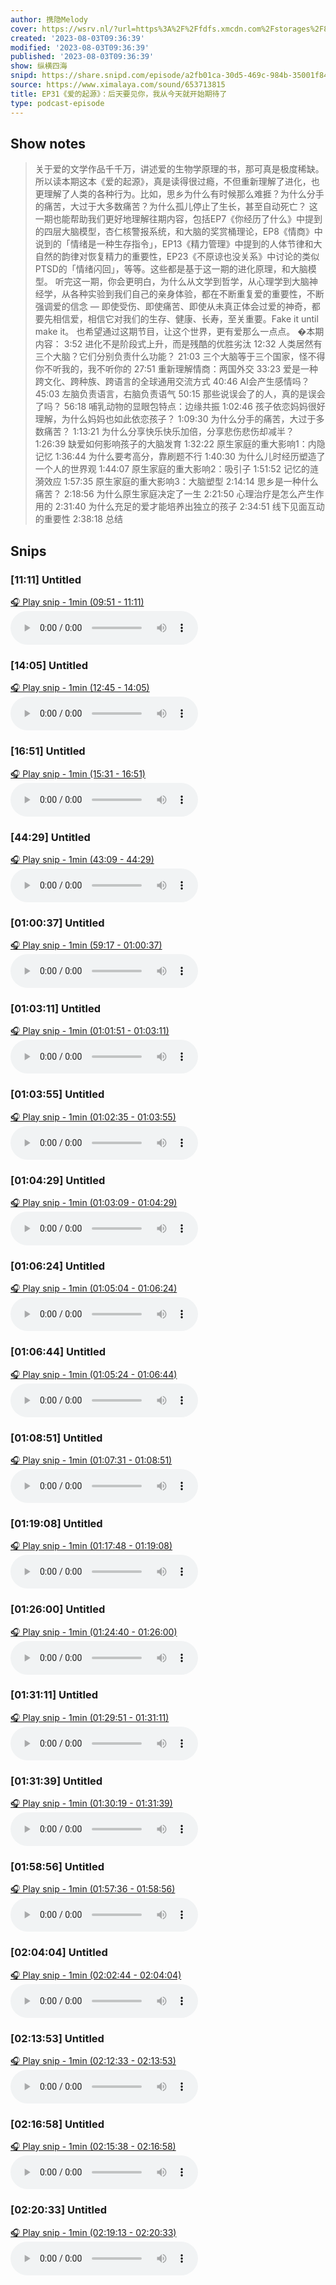 ```yaml
---
author: 携隐Melody
cover: https://wsrv.nl/?url=https%3A%2F%2Ffdfs.xmcdn.com%2Fstorages%2F8457-audiofreehighqps%2FA8%2F57%2FGKwRIMAICqZJAAaI0gINeweX.jpeg&w=200&h=200
created: '2023-08-03T09:36:39'
modified: '2023-08-03T09:36:39'
published: '2023-08-03T09:36:39'
show: 纵横四海
snipd: https://share.snipd.com/episode/a2fb01ca-30d5-469c-984b-35001f84dd6c
source: https://www.ximalaya.com/sound/653713815
title: EP31《爱的起源》：后天要见你，我从今天就开始期待了
type: podcast-episode
---
```



## Show notes
> 关于爱的文学作品千千万，讲述爱的生物学原理的书，那可真是极度稀缺。所以读本期这本《爱的起源》，真是读得很过瘾，不但重新理解了进化，也更理解了人类的各种行为。比如，思乡为什么有时候那么难捱？为什么分手的痛苦，大过于大多数痛苦？为什么孤儿停止了生长，甚至自动死亡？ 
> 这一期也能帮助我们更好地理解往期内容，包括EP7《你经历了什么》中提到的四层大脑模型，杏仁核警报系统，和大脑的奖赏桶理论，EP8《情商》中说到的「情绪是一种生存指令」，EP13《精力管理》中提到的人体节律和大自然的韵律对恢复精力的重要性，EP23《不原谅也没关系》中讨论的类似PTSD的「情绪闪回」，等等。这些都是基于这一期的进化原理，和大脑模型。 
> 听完这一期，你会更明白，为什么从文学到哲学，从心理学到大脑神经学，从各种实验到我们自己的亲身体验，都在不断重复爱的重要性，不断强调爱的信念 — 即使受伤、即使痛苦、即使从未真正体会过爱的神奇，都要先相信爱，相信它对我们的生存、健康、长寿，至关重要。Fake it until make it。 
> 也希望通过这期节目，让这个世界，更有爱那么一点点。 
> �本期内容： 
> 3:52    进化不是阶段式上升，而是残酷的优胜劣汰 
> 12:32    人类居然有三个大脑？它们分别负责什么功能？ 
> 21:03    三个大脑等于三个国家，怪不得你不听我的，我不听你的 
> 27:51    重新理解情商：两国外交 
> 33:23    爱是一种跨文化、跨种族、跨语言的全球通用交流方式 
> 40:46    AI会产生感情吗？ 
> 45:03    左脑负责语言，右脑负责语气 
> 50:15    那些说误会了的人，真的是误会了吗？ 
> 56:18    哺乳动物的显眼包特点：边缘共振 
> 1:02:46    孩子依恋妈妈很好理解，为什么妈妈也如此依恋孩子？ 
> 1:09:30    为什么分手的痛苦，大过于多数痛苦？ 
> 1:13:21    为什么分享快乐快乐加倍，分享悲伤悲伤却减半？ 
> 1:26:39    缺爱如何影响孩子的大脑发育 
> 1:32:22    原生家庭的重大影响1：内隐记忆 
> 1:36:44    为什么要考高分，靠刷题不行 
> 1:40:30    为什么儿时经历塑造了一个人的世界观 
> 1:44:07    原生家庭的重大影响2：吸引子 
> 1:51:52    记忆的涟漪效应 
> 1:57:35    原生家庭的重大影响3：大脑塑型 
> 2:14:14    思乡是一种什么痛苦？ 
> 2:18:56    为什么原生家庭决定了一生 
> 2:21:50    心理治疗是怎么产生作用的 
> 2:31:40    为什么充足的爱才能培养出独立的孩子 
> 2:34:51    线下见面互动的重要性 
> 2:38:18    总结

## Snips
### [11:11] Untitled
[🎧 Play snip - 1min️ (09:51 - 11:11)](https://share.snipd.com/snip/ce90fb82-2544-48ed-b1e4-2bc98263e681)
<audio controls> <source src="https://jt.ximalaya.com//GKwRIaIIoRq7BLBPaAJCt-Vj-aacv2-48K.m4a?channel=rss&album_id=67531569&track_id=653713815&uid=403479618&jt=https://aod.cos.tx.xmcdn.com/storages/9ad2-audiofreehighqps/B2/D0/GKwRIaIIoRq7BLBPaAJCt-Vj-aacv2-48K.m4a#t=09:51,11:11"> </audio>
### [14:05] Untitled
[🎧 Play snip - 1min️ (12:45 - 14:05)](https://share.snipd.com/snip/c5076615-f1ed-4047-98ea-83bd46b9d8ce)
<audio controls> <source src="https://jt.ximalaya.com//GKwRIaIIoRq7BLBPaAJCt-Vj-aacv2-48K.m4a?channel=rss&album_id=67531569&track_id=653713815&uid=403479618&jt=https://aod.cos.tx.xmcdn.com/storages/9ad2-audiofreehighqps/B2/D0/GKwRIaIIoRq7BLBPaAJCt-Vj-aacv2-48K.m4a#t=12:45,14:05"> </audio>
### [16:51] Untitled
[🎧 Play snip - 1min️ (15:31 - 16:51)](https://share.snipd.com/snip/d2124209-e9da-4fe2-996f-326956dcfd79)
<audio controls> <source src="https://jt.ximalaya.com//GKwRIaIIoRq7BLBPaAJCt-Vj-aacv2-48K.m4a?channel=rss&album_id=67531569&track_id=653713815&uid=403479618&jt=https://aod.cos.tx.xmcdn.com/storages/9ad2-audiofreehighqps/B2/D0/GKwRIaIIoRq7BLBPaAJCt-Vj-aacv2-48K.m4a#t=15:31,16:51"> </audio>
### [44:29] Untitled
[🎧 Play snip - 1min️ (43:09 - 44:29)](https://share.snipd.com/snip/1b3f2dd7-7af9-4016-83da-6761d563f029)
<audio controls> <source src="https://jt.ximalaya.com//GKwRIaIIoRq7BLBPaAJCt-Vj-aacv2-48K.m4a?channel=rss&album_id=67531569&track_id=653713815&uid=403479618&jt=https://aod.cos.tx.xmcdn.com/storages/9ad2-audiofreehighqps/B2/D0/GKwRIaIIoRq7BLBPaAJCt-Vj-aacv2-48K.m4a#t=43:09,44:29"> </audio>
### [01:00:37] Untitled
[🎧 Play snip - 1min️ (59:17 - 01:00:37)](https://share.snipd.com/snip/d9c7bac7-6fad-42c4-8887-7b4ede8c1e3f)
<audio controls> <source src="https://jt.ximalaya.com//GKwRIaIIoRq7BLBPaAJCt-Vj-aacv2-48K.m4a?channel=rss&album_id=67531569&track_id=653713815&uid=403479618&jt=https://aod.cos.tx.xmcdn.com/storages/9ad2-audiofreehighqps/B2/D0/GKwRIaIIoRq7BLBPaAJCt-Vj-aacv2-48K.m4a#t=59:17,01:00:37"> </audio>
### [01:03:11] Untitled
[🎧 Play snip - 1min️ (01:01:51 - 01:03:11)](https://share.snipd.com/snip/8d0a0a53-a591-4a5f-bffb-e890a094e001)
<audio controls> <source src="https://jt.ximalaya.com//GKwRIaIIoRq7BLBPaAJCt-Vj-aacv2-48K.m4a?channel=rss&album_id=67531569&track_id=653713815&uid=403479618&jt=https://aod.cos.tx.xmcdn.com/storages/9ad2-audiofreehighqps/B2/D0/GKwRIaIIoRq7BLBPaAJCt-Vj-aacv2-48K.m4a#t=01:01:51,01:03:11"> </audio>
### [01:03:55] Untitled
[🎧 Play snip - 1min️ (01:02:35 - 01:03:55)](https://share.snipd.com/snip/b1e51e7f-ea50-4d7e-9241-b2f59a1889c7)
<audio controls> <source src="https://jt.ximalaya.com//GKwRIaIIoRq7BLBPaAJCt-Vj-aacv2-48K.m4a?channel=rss&album_id=67531569&track_id=653713815&uid=403479618&jt=https://aod.cos.tx.xmcdn.com/storages/9ad2-audiofreehighqps/B2/D0/GKwRIaIIoRq7BLBPaAJCt-Vj-aacv2-48K.m4a#t=01:02:35,01:03:55"> </audio>
### [01:04:29] Untitled
[🎧 Play snip - 1min️ (01:03:09 - 01:04:29)](https://share.snipd.com/snip/3b92c2f6-317e-4d9f-8afe-3bb417b44743)
<audio controls> <source src="https://jt.ximalaya.com//GKwRIaIIoRq7BLBPaAJCt-Vj-aacv2-48K.m4a?channel=rss&album_id=67531569&track_id=653713815&uid=403479618&jt=https://aod.cos.tx.xmcdn.com/storages/9ad2-audiofreehighqps/B2/D0/GKwRIaIIoRq7BLBPaAJCt-Vj-aacv2-48K.m4a#t=01:03:09,01:04:29"> </audio>
### [01:06:24] Untitled
[🎧 Play snip - 1min️ (01:05:04 - 01:06:24)](https://share.snipd.com/snip/a161b1d9-a466-41c2-a040-19b6427b1d69)
<audio controls> <source src="https://jt.ximalaya.com//GKwRIaIIoRq7BLBPaAJCt-Vj-aacv2-48K.m4a?channel=rss&album_id=67531569&track_id=653713815&uid=403479618&jt=https://aod.cos.tx.xmcdn.com/storages/9ad2-audiofreehighqps/B2/D0/GKwRIaIIoRq7BLBPaAJCt-Vj-aacv2-48K.m4a#t=01:05:04,01:06:24"> </audio>
### [01:06:44] Untitled
[🎧 Play snip - 1min️ (01:05:24 - 01:06:44)](https://share.snipd.com/snip/0206bb53-1f2b-4a3e-a484-f4a55c66fd50)
<audio controls> <source src="https://jt.ximalaya.com//GKwRIaIIoRq7BLBPaAJCt-Vj-aacv2-48K.m4a?channel=rss&album_id=67531569&track_id=653713815&uid=403479618&jt=https://aod.cos.tx.xmcdn.com/storages/9ad2-audiofreehighqps/B2/D0/GKwRIaIIoRq7BLBPaAJCt-Vj-aacv2-48K.m4a#t=01:05:24,01:06:44"> </audio>
### [01:08:51] Untitled
[🎧 Play snip - 1min️ (01:07:31 - 01:08:51)](https://share.snipd.com/snip/9e43f485-3dda-4cf4-a95d-b77838c606e2)
<audio controls> <source src="https://jt.ximalaya.com//GKwRIaIIoRq7BLBPaAJCt-Vj-aacv2-48K.m4a?channel=rss&album_id=67531569&track_id=653713815&uid=403479618&jt=https://aod.cos.tx.xmcdn.com/storages/9ad2-audiofreehighqps/B2/D0/GKwRIaIIoRq7BLBPaAJCt-Vj-aacv2-48K.m4a#t=01:07:31,01:08:51"> </audio>
### [01:19:08] Untitled
[🎧 Play snip - 1min️ (01:17:48 - 01:19:08)](https://share.snipd.com/snip/7e55f620-f2b5-4b80-bdc5-325affca0828)
<audio controls> <source src="https://jt.ximalaya.com//GKwRIaIIoRq7BLBPaAJCt-Vj-aacv2-48K.m4a?channel=rss&album_id=67531569&track_id=653713815&uid=403479618&jt=https://aod.cos.tx.xmcdn.com/storages/9ad2-audiofreehighqps/B2/D0/GKwRIaIIoRq7BLBPaAJCt-Vj-aacv2-48K.m4a#t=01:17:48,01:19:08"> </audio>
### [01:26:00] Untitled
[🎧 Play snip - 1min️ (01:24:40 - 01:26:00)](https://share.snipd.com/snip/34196c90-8bc6-48c7-92a8-3ed04c7c3ffe)
<audio controls> <source src="https://jt.ximalaya.com//GKwRIaIIoRq7BLBPaAJCt-Vj-aacv2-48K.m4a?channel=rss&album_id=67531569&track_id=653713815&uid=403479618&jt=https://aod.cos.tx.xmcdn.com/storages/9ad2-audiofreehighqps/B2/D0/GKwRIaIIoRq7BLBPaAJCt-Vj-aacv2-48K.m4a#t=01:24:40,01:26:00"> </audio>
### [01:31:11] Untitled
[🎧 Play snip - 1min️ (01:29:51 - 01:31:11)](https://share.snipd.com/snip/a4770c32-78cd-400e-8713-478588a1e6b1)
<audio controls> <source src="https://jt.ximalaya.com//GKwRIaIIoRq7BLBPaAJCt-Vj-aacv2-48K.m4a?channel=rss&album_id=67531569&track_id=653713815&uid=403479618&jt=https://aod.cos.tx.xmcdn.com/storages/9ad2-audiofreehighqps/B2/D0/GKwRIaIIoRq7BLBPaAJCt-Vj-aacv2-48K.m4a#t=01:29:51,01:31:11"> </audio>
### [01:31:39] Untitled
[🎧 Play snip - 1min️ (01:30:19 - 01:31:39)](https://share.snipd.com/snip/a65446b3-987a-4fc6-87a0-613415033d57)
<audio controls> <source src="https://jt.ximalaya.com//GKwRIaIIoRq7BLBPaAJCt-Vj-aacv2-48K.m4a?channel=rss&album_id=67531569&track_id=653713815&uid=403479618&jt=https://aod.cos.tx.xmcdn.com/storages/9ad2-audiofreehighqps/B2/D0/GKwRIaIIoRq7BLBPaAJCt-Vj-aacv2-48K.m4a#t=01:30:19,01:31:39"> </audio>
### [01:58:56] Untitled
[🎧 Play snip - 1min️ (01:57:36 - 01:58:56)](https://share.snipd.com/snip/30d7eca9-6675-41e2-bbc3-a76c871f7fc9)
<audio controls> <source src="https://jt.ximalaya.com//GKwRIaIIoRq7BLBPaAJCt-Vj-aacv2-48K.m4a?channel=rss&album_id=67531569&track_id=653713815&uid=403479618&jt=https://aod.cos.tx.xmcdn.com/storages/9ad2-audiofreehighqps/B2/D0/GKwRIaIIoRq7BLBPaAJCt-Vj-aacv2-48K.m4a#t=01:57:36,01:58:56"> </audio>
### [02:04:04] Untitled
[🎧 Play snip - 1min️ (02:02:44 - 02:04:04)](https://share.snipd.com/snip/ab7feb4f-bd71-4ecc-9758-c1df1049935e)
<audio controls> <source src="https://jt.ximalaya.com//GKwRIaIIoRq7BLBPaAJCt-Vj-aacv2-48K.m4a?channel=rss&album_id=67531569&track_id=653713815&uid=403479618&jt=https://aod.cos.tx.xmcdn.com/storages/9ad2-audiofreehighqps/B2/D0/GKwRIaIIoRq7BLBPaAJCt-Vj-aacv2-48K.m4a#t=02:02:44,02:04:04"> </audio>
### [02:13:53] Untitled
[🎧 Play snip - 1min️ (02:12:33 - 02:13:53)](https://share.snipd.com/snip/ac22c26d-629a-44ad-bd3b-45491d8d1240)
<audio controls> <source src="https://jt.ximalaya.com//GKwRIaIIoRq7BLBPaAJCt-Vj-aacv2-48K.m4a?channel=rss&album_id=67531569&track_id=653713815&uid=403479618&jt=https://aod.cos.tx.xmcdn.com/storages/9ad2-audiofreehighqps/B2/D0/GKwRIaIIoRq7BLBPaAJCt-Vj-aacv2-48K.m4a#t=02:12:33,02:13:53"> </audio>
### [02:16:58] Untitled
[🎧 Play snip - 1min️ (02:15:38 - 02:16:58)](https://share.snipd.com/snip/48ca2d5c-72bb-49bd-beaa-2d5cb2bab2b1)
<audio controls> <source src="https://jt.ximalaya.com//GKwRIaIIoRq7BLBPaAJCt-Vj-aacv2-48K.m4a?channel=rss&album_id=67531569&track_id=653713815&uid=403479618&jt=https://aod.cos.tx.xmcdn.com/storages/9ad2-audiofreehighqps/B2/D0/GKwRIaIIoRq7BLBPaAJCt-Vj-aacv2-48K.m4a#t=02:15:38,02:16:58"> </audio>
### [02:20:33] Untitled
[🎧 Play snip - 1min️ (02:19:13 - 02:20:33)](https://share.snipd.com/snip/9556c9f4-4f3a-4ae1-bc82-4de2dbd1740e)
<audio controls> <source src="https://jt.ximalaya.com//GKwRIaIIoRq7BLBPaAJCt-Vj-aacv2-48K.m4a?channel=rss&album_id=67531569&track_id=653713815&uid=403479618&jt=https://aod.cos.tx.xmcdn.com/storages/9ad2-audiofreehighqps/B2/D0/GKwRIaIIoRq7BLBPaAJCt-Vj-aacv2-48K.m4a#t=02:19:13,02:20:33"> </audio>
